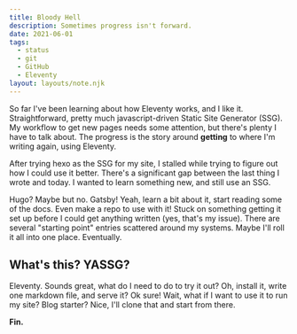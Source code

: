 ```yaml
---
title: Bloody Hell
description: Sometimes progress isn't forward.
date: 2021-06-01
tags:
  - status
  - git
  - GitHub
  - Eleventy
layout: layouts/note.njk
---
```

So far I've been learning about how Eleventy works, and I like it. Straightforward, pretty much javascript-driven Static Site Generator (SSG). My workflow to get new pages needs some attention, but there's plenty I have to talk about. The progress is the story around __getting__ to where I'm writing again, using Eleventy.

After trying hexo as the SSG for my site, I stalled while trying to figure out how I could use it better. There's a significant gap between the last thing I wrote and today. I wanted to learn something new, and still use an SSG.

Hugo? Maybe but no. Gatsby! Yeah, learn a bit about it, start reading some of the docs. Even make a repo to use with it! Stuck on something getting it set up before I could get anything written (yes, that's my issue). There are several "starting point" entries scattered around my systems. Maybe I'll roll it all into one place. Eventually.

## What's this? YASSG?

Eleventy. Sounds great, what do I need to do to try it out? Oh, install it, write one markdown file, and serve it? Ok sure! Wait, what if I want to use it to run my site? Blog starter? Nice, I'll clone that and start from there.

__Fin.__

